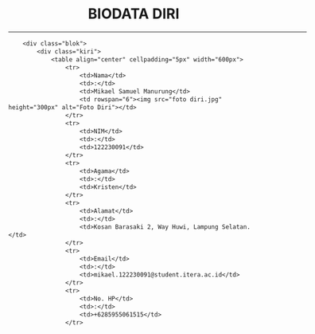 <html lang="en">
<head>
	<meta charset="UTF-8">
	<meta name="viewport" content="width=device-width, initial-scale=1.0">
	<title>Biodata Saya - Mikael Samuel Manurung</title>
	<link rel="stylesheet" type="text/css" href="style.css">
</head>
<body>
	<div class="kotak">
		<div class="judul">
			<h1 align="center">BIODATA DIRI</h1>
            <hr width="600px">
		</div>
 
		<div class="blok">		
			<div class="kiri">
				<table align="center" cellpadding="5px" width="600px">
					<tr>
						<td>Nama</td>
						<td>:</td>
						<td>Mikael Samuel Manurung</td>
                        <td rowspan="6"><img src="foto diri.jpg" height="300px" alt="Foto Diri"></td>
					</tr>
					<tr>
						<td>NIM</td>
						<td>:</td>
						<td>122230091</td>
					</tr>
					<tr>
						<td>Agama</td>
						<td>:</td>
						<td>Kristen</td>
					</tr>
					<tr>
						<td>Alamat</td>
						<td>:</td>
						<td>Kosan Barasaki 2, Way Huwi, Lampung Selatan.</td>
					</tr>
					<tr>
						<td>Email</td>
						<td>:</td>
						<td>mikael.122230091@student.itera.ac.id</td>
					</tr>
					<tr>
						<td>No. HP</td>
						<td>:</td>
						<td>+6285955061515</td>
					</tr>
</body>
</html>
